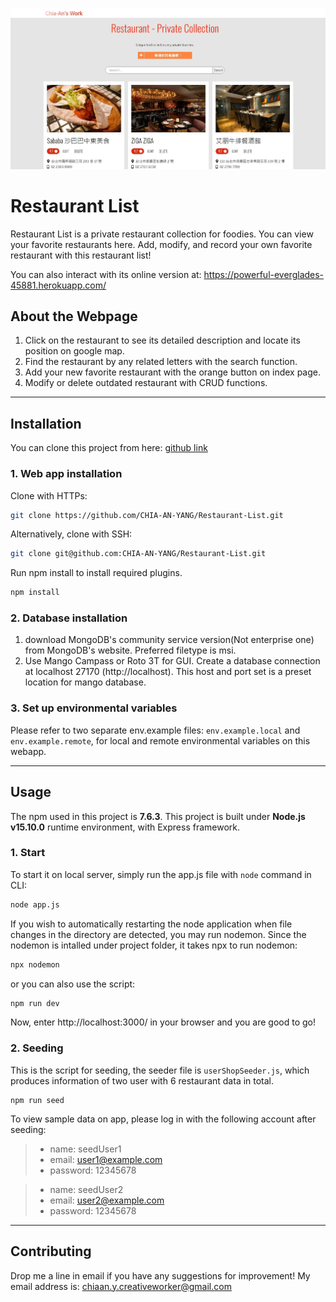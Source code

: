![webpage preview](https://github.com/CHIA-AN-YANG/Restaurant-List/blob/main/public/asset/restaurant-list_A4.JPG?raw=true)
# Restaurant List

Restaurant List is a private restaurant collection for foodies. You can view your favorite restaurants here. Add, modify, and record your own favorite restaurant with this restaurant list!

You can also interact with its online version at: https://powerful-everglades-45881.herokuapp.com/ 

## About the Webpage
1. Click on the restaurant to see its detailed description and locate its position on google map.
2. Find the restaurant by any related letters with the search function. 
3. Add your new favorite restaurant with the orange button on index page. 
4. Modify or delete outdated restaurant with CRUD functions.

---

## Installation

You can clone this project from here: [github link](https://github.com/CHIA-AN-YANG/Restaurant-List.git)
### 1. Web app installation
Clone with HTTPs:

```bash
git clone https://github.com/CHIA-AN-YANG/Restaurant-List.git
```
Alternatively, clone with SSH:
```bash
git clone git@github.com:CHIA-AN-YANG/Restaurant-List.git
```
Run npm install to install required plugins.

```bash
npm install
```
### 2. Database installation
1. download MongoDB's community service version(Not enterprise one) from MongoDB's website. Preferred filetype is msi.
2. Use Mango Campass or Roto 3T for GUI. Create a database connection at localhost 27170 (http://localhost). This host and port set is a preset location for mango database.

### 3. Set up environmental variables
Please refer to two separate env.example files: `env.example.local` and `env.example.remote`, for local and remote environmental variables on this webapp.

---

## Usage
The npm used in this project is **7.6.3**. This project is built under **Node.js v15.10.0** runtime environment, with Express framework.

### 1. Start
To start it on local server, simply run the app.js file with `node` command in CLI:

```bash
node app.js
```
If you wish to automatically restarting the node application when file changes in the directory are detected, you may run nodemon.
Since the nodemon is intalled under project folder, it takes npx to run nodemon:

```bash
npx nodemon
```
or you can also use the script:
```bash
npm run dev
```
Now, enter http://localhost:3000/ in your browser and you are good to go!

### 2. Seeding
This is the script for seeding, the seeder file is `userShopSeeder.js`, 
which produces information of two user with 6 restaurant data in total.
```
npm run seed
```
To view sample data on app, please log in with the following account after seeding:

> - name:      seedUser1
> - email:     user1@example.com
> - password:  12345678

> - name:      seedUser2
> - email:     user2@example.com
> - password:  12345678

---

## Contributing
Drop me a line in email if you have any suggestions for improvement! My email address is: chiaan.y.creativeworker@gmail.com